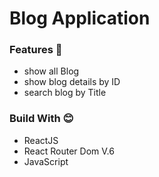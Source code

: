 # Blog Application

### Features 💪
* show all Blog
* show blog details by ID
* search blog by Title

### Build With 😊
* ReactJS
* React Router Dom V.6
* JavaScript
